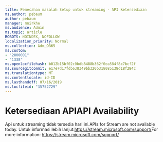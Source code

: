 ```yaml
---
title: Pemecahan masalah Setup untuk streaming - API ketersediaan
ms.author: pebaum
author: pebaum
manager: mnirkhe
ms.audience: Admin
ms.topic: article
ROBOTS: NOINDEX, NOFOLLOW
localization_priority: Normal
ms.collection: Adm_O365
ms.custom:
- "2800001"
- "1338"
ms.openlocfilehash: b012b15bf02c0bdb8488b362f0ea584f8c7bcf2f
ms.sourcegitcommit: e17e7d17fdb638349bb320b318085138d18f284c
ms.translationtype: MT
ms.contentlocale: id-ID
ms.lasthandoff: 07/16/2019
ms.locfileid: "35752729"
---
```

# <a name="api-availability"></a><span data-ttu-id="3a88c-102">Ketersediaan API</span><span class="sxs-lookup"><span data-stu-id="3a88c-102">API Availability</span></span>

<span data-ttu-id="3a88c-103">Api untuk streaming tidak tersedia hari ini.</span><span class="sxs-lookup"><span data-stu-id="3a88c-103">APIs for Stream are not available today.</span></span>
<span data-ttu-id="3a88c-104">Untuk informasi lebih lanjut:https://stream.microsoft.com/support/</span><span class="sxs-lookup"><span data-stu-id="3a88c-104">For more information: https://stream.microsoft.com/support/</span></span>
